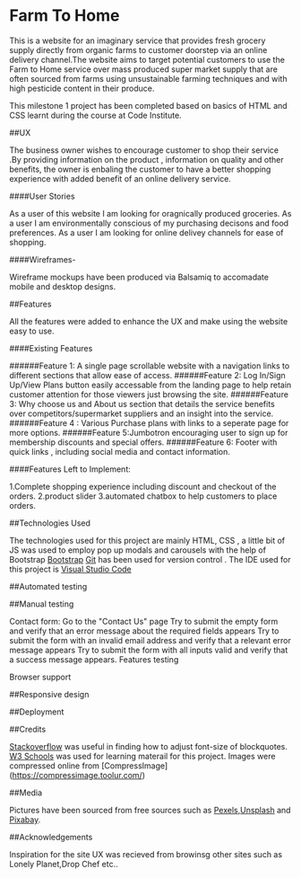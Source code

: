 # Farm To Home
 This is a website for an imaginary service that provides fresh grocery supply directly from  organic farms to customer doorstep via an online delivery channel.The website aims to target potential customers to use the Farm to Home service over mass produced super market supply that are often sourced from farms using unsustainable farming techniques and with high pesticide content in their produce. 

 This milestone 1 project has been completed based on basics of HTML and CSS  learnt during the course at Code Institute.

##UX


The business owner wishes to encourage customer to shop their service .By providing information on the product , information on quality and other benefits, the owner is enbaling the customer to have a better shopping experience with added benefit of an online delivery service.

####User Stories


As a  user of this website I am looking for oragnically produced groceries.
As a user I am environmentally conscious of my purchasing decisons and food preferences.
As a user I am looking for online delivey channels for ease of shopping.

####Wireframes-

Wireframe mockups have been produced via Balsamiq to accomadate mobile and desktop designs.


##Features

All the features were added to enhance the UX and make using the website easy to use.

####Existing Features


######Feature 1: A single page scrollable website with a navigation links to different sections that allow ease of access. 
######Feature 2: Log In/Sign Up/View Plans button easily accessable from the landing page to help retain customer attention for those viewers just browsing the site.
######Feature 3: Why choose us and About us section that details the service benefits over competitors/supermarket suppliers and an insight into the service.
######Feature 4  : Various Purchase plans with links to a seperate page for more options.
######Feature 5:Jumbotron encouraging user to sign up for membership discounts and special offers.
######Feature 6: Footer with quick links , including social media and contact information.


####Features Left to Implement:


1.Complete shopping experience including discount and checkout of the orders.
2.product slider
3.automated chatbox to help customers to place orders.


##Technologies Used


 The technologies used for this project are mainly HTML, CSS , a little bit of JS was used to employ pop up modals and carousels with the help of Bootstrap
 [Bootstrap](https://getbootstrap.com/)
 [Git](https://github.com/) has been used for version control .
 The IDE used for this project is [Visual Studio Code](https://code.visualstudio.com/)
 
 ##Automated testing


##Manual testing


Contact form:
Go to the "Contact Us" page
Try to submit the empty form and verify that an error message about the required fields appears
Try to submit the form with an invalid email address and verify that a relevant error message appears
Try to submit the form with all inputs valid and verify that a success message appears.
Features testing

Browser support

##Responsive design

##Deployment

##Credits


[Stackoverflow](https://stackoverflow.com/) was useful in finding how to adjust font-size of blockquotes.
[W3 Schools](https://www.w3schools.com/html/) was used for learning materail for this project.
Images were compressed online from [CompressImage] (https://compressimage.toolur.com/)

##Media


 Pictures have been sourced from free sources such as [Pexels](https://www.pexels.com/),[Unsplash](https://unsplash.com/) and [Pixabay](https://pixabay.com/).

 ##Acknowledgements


 Inspiration for the site UX was recieved from browinsg other sites such as Lonely Planet,Drop Chef etc..

 
 


